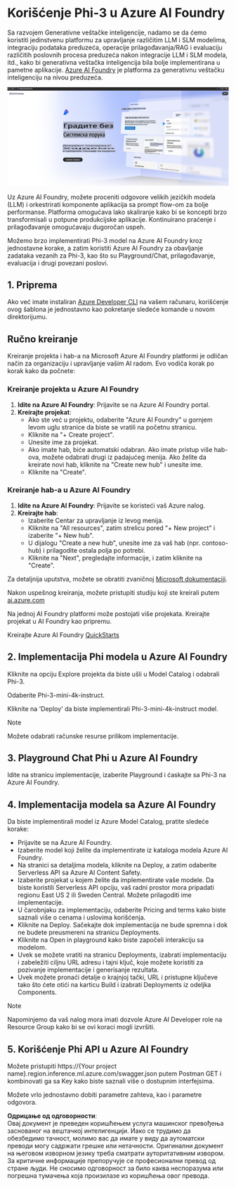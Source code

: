 # **Korišćenje Phi-3 u Azure AI Foundry**

Sa razvojem Generativne veštačke inteligencije, nadamo se da ćemo koristiti jedinstvenu platformu za upravljanje različitim LLM i SLM modelima, integraciju podataka preduzeća, operacije prilagođavanja/RAG i evaluaciju različitih poslovnih procesa preduzeća nakon integracije LLM i SLM modela, itd., kako bi generativna veštačka inteligencija bila bolje implementirana u pametne aplikacije. [Azure AI Foundry](https://ai.azure.com) je platforma za generativnu veštačku inteligenciju na nivou preduzeća.

![aistudo](../../../../translated_images/aifoundry_home.ffa4fe13d11f26171097f8666a1db96ac0979ffa1adde80374c60d1136c7e1de.sr.png)

Uz Azure AI Foundry, možete proceniti odgovore velikih jezičkih modela (LLM) i orkestrirati komponente aplikacija sa prompt flow-om za bolje performanse. Platforma omogućava lako skaliranje kako bi se koncepti brzo transformisali u potpune produkcijske aplikacije. Kontinuirano praćenje i prilagođavanje omogućavaju dugoročan uspeh.

Možemo brzo implementirati Phi-3 model na Azure AI Foundry kroz jednostavne korake, a zatim koristiti Azure AI Foundry za obavljanje zadataka vezanih za Phi-3, kao što su Playground/Chat, prilagođavanje, evaluacija i drugi povezani poslovi.

## **1. Priprema**

Ako već imate instaliran [Azure Developer CLI](https://learn.microsoft.com/azure/developer/azure-developer-cli/overview?WT.mc_id=aiml-138114-kinfeylo) na vašem računaru, korišćenje ovog šablona je jednostavno kao pokretanje sledeće komande u novom direktorijumu.

## Ručno kreiranje

Kreiranje projekta i hab-a na Microsoft Azure AI Foundry platformi je odličan način za organizaciju i upravljanje vašim AI radom. Evo vodiča korak po korak kako da počnete:

### Kreiranje projekta u Azure AI Foundry

1. **Idite na Azure AI Foundry**: Prijavite se na Azure AI Foundry portal.
2. **Kreirajte projekat**:
   - Ako ste već u projektu, odaberite "Azure AI Foundry" u gornjem levom uglu stranice da biste se vratili na početnu stranicu.
   - Kliknite na "+ Create project".
   - Unesite ime za projekat.
   - Ako imate hab, biće automatski odabran. Ako imate pristup više hab-ova, možete odabrati drugi iz padajućeg menija. Ako želite da kreirate novi hab, kliknite na "Create new hub" i unesite ime.
   - Kliknite na "Create".

### Kreiranje hab-a u Azure AI Foundry

1. **Idite na Azure AI Foundry**: Prijavite se koristeći vaš Azure nalog.
2. **Kreirajte hab**:
   - Izaberite Centar za upravljanje iz levog menija.
   - Kliknite na "All resources", zatim strelicu pored "+ New project" i izaberite "+ New hub".
   - U dijalogu "Create a new hub", unesite ime za vaš hab (npr. contoso-hub) i prilagodite ostala polja po potrebi.
   - Kliknite na "Next", pregledajte informacije, i zatim kliknite na "Create".

Za detaljnija uputstva, možete se obratiti zvaničnoj [Microsoft dokumentaciji](https://learn.microsoft.com/azure/ai-studio/how-to/create-projects).

Nakon uspešnog kreiranja, možete pristupiti studiju koji ste kreirali putem [ai.azure.com](https://ai.azure.com/)

Na jednoj AI Foundry platformi može postojati više projekata. Kreirajte projekat u AI Foundry kao pripremu.

Kreirajte Azure AI Foundry [QuickStarts](https://learn.microsoft.com/azure/ai-studio/quickstarts/get-started-code)

## **2. Implementacija Phi modela u Azure AI Foundry**

Kliknite na opciju Explore projekta da biste ušli u Model Catalog i odabrali Phi-3.

Odaberite Phi-3-mini-4k-instruct.

Kliknite na 'Deploy' da biste implementirali Phi-3-mini-4k-instruct model.

> [!NOTE]
>
> Možete odabrati računske resurse prilikom implementacije.

## **3. Playground Chat Phi u Azure AI Foundry**

Idite na stranicu implementacije, izaberite Playground i ćaskajte sa Phi-3 na Azure AI Foundry.

## **4. Implementacija modela sa Azure AI Foundry**

Da biste implementirali model iz Azure Model Catalog, pratite sledeće korake:

- Prijavite se na Azure AI Foundry.
- Izaberite model koji želite da implementirate iz kataloga modela Azure AI Foundry.
- Na stranici sa detaljima modela, kliknite na Deploy, a zatim odaberite Serverless API sa Azure AI Content Safety.
- Izaberite projekat u kojem želite da implementirate vaše modele. Da biste koristili Serverless API opciju, vaš radni prostor mora pripadati regionu East US 2 ili Sweden Central. Možete prilagoditi ime implementacije.
- U čarobnjaku za implementaciju, odaberite Pricing and terms kako biste saznali više o cenama i uslovima korišćenja.
- Kliknite na Deploy. Sačekajte dok implementacija ne bude spremna i dok ne budete preusmereni na stranicu Deployments.
- Kliknite na Open in playground kako biste započeli interakciju sa modelom.
- Uvek se možete vratiti na stranicu Deployments, izabrati implementaciju i zabeležiti ciljnu URL adresu i tajni ključ, koje možete koristiti za pozivanje implementacije i generisanje rezultata.
- Uvek možete pronaći detalje o krajnjoj tački, URL i pristupne ključeve tako što ćete otići na karticu Build i izabrati Deployments iz odeljka Components.

> [!NOTE]
> Napominjemo da vaš nalog mora imati dozvole Azure AI Developer role na Resource Group kako bi se ovi koraci mogli izvršiti.

## **5. Korišćenje Phi API u Azure AI Foundry**

Možete pristupiti https://{Your project name}.region.inference.ml.azure.com/swagger.json putem Postman GET i kombinovati ga sa Key kako biste saznali više o dostupnim interfejsima.

Možete vrlo jednostavno dobiti parametre zahteva, kao i parametre odgovora.

**Одрицање од одговорности**:  
Овај документ је преведен коришћењем услуга машинског превођења заснованог на вештачкој интелигенцији. Иако се трудимо да обезбедимо тачност, молимо вас да имате у виду да аутоматски преводи могу садржати грешке или нетачности. Оригинални документ на његовом изворном језику треба сматрати ауторитативним извором. За критичне информације препоручује се професионални превод од стране људи. Не сносимо одговорност за било каква неспоразума или погрешна тумачења која произилазе из коришћења овог превода.